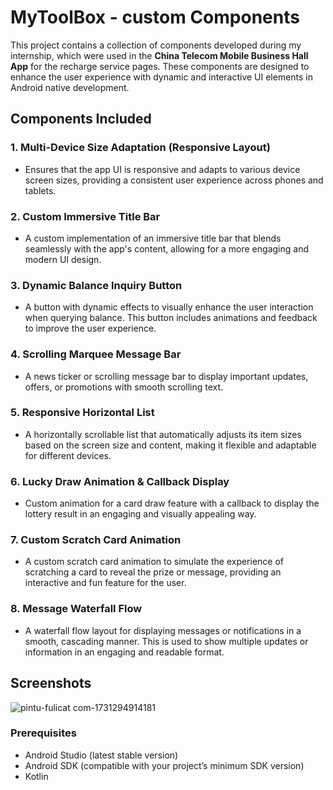 # MyToolBox - custom Components

This project contains a collection of components developed during my internship, which were used in the **China Telecom Mobile Business Hall App** for the recharge service pages. These components are designed to enhance the user experience with dynamic and interactive UI elements in Android native development.

## Components Included

### 1. **Multi-Device Size Adaptation (Responsive Layout)**
   - Ensures that the app UI is responsive and adapts to various device screen sizes, providing a consistent user experience across phones and tablets.

### 2. **Custom Immersive Title Bar**
   - A custom implementation of an immersive title bar that blends seamlessly with the app's content, allowing for a more engaging and modern UI design.

### 3. **Dynamic Balance Inquiry Button**
   - A button with dynamic effects to visually enhance the user interaction when querying balance. This button includes animations and feedback to improve the user experience.

### 4. **Scrolling Marquee Message Bar**
   - A news ticker or scrolling message bar to display important updates, offers, or promotions with smooth scrolling text.

### 5. **Responsive Horizontal List**
   - A horizontally scrollable list that automatically adjusts its item sizes based on the screen size and content, making it flexible and adaptable for different devices.

### 6. **Lucky Draw Animation & Callback Display**
   - Custom animation for a card draw feature with a callback to display the lottery result in an engaging and visually appealing way.

### 7. **Custom Scratch Card Animation**
   - A custom scratch card animation to simulate the experience of scratching a card to reveal the prize or message, providing an interactive and fun feature for the user.

### 8. **Message Waterfall Flow**
   - A waterfall flow layout for displaying messages or notifications in a smooth, cascading manner. This is used to show multiple updates or information in an engaging and readable format.

## Screenshots
![pintu-fulicat com-1731294914181](https://github.com/user-attachments/assets/cde070cb-0da2-4cb1-bcd2-2047116082b5)


### Prerequisites
- Android Studio (latest stable version)
- Android SDK (compatible with your project’s minimum SDK version)
- Kotlin

